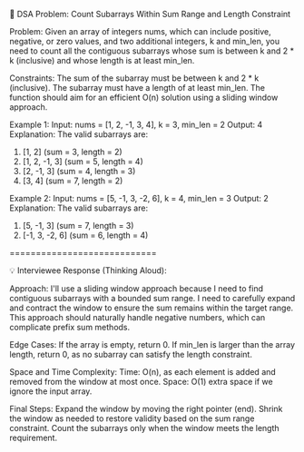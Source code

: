 📌 DSA Problem: Count Subarrays Within Sum Range and Length Constraint

Problem:
Given an array of integers nums, which can include positive, negative, or zero values, and two additional integers, k and min_len, you need to count all the contiguous subarrays whose sum is between k and 2 * k (inclusive) and whose length is at least min_len.

Constraints:
The sum of the subarray must be between k and 2 * k (inclusive).
The subarray must have a length of at least min_len.
The function should aim for an efficient O(n) solution using a sliding window approach.

Example 1:
Input: nums = [1, 2, -1, 3, 4], k = 3, min_len = 2
Output: 4
Explanation:
The valid subarrays are:
1. [1, 2] (sum = 3, length = 2)
2. [1, 2, -1, 3] (sum = 5, length = 4)
3. [2, -1, 3] (sum = 4, length = 3)
4. [3, 4] (sum = 7, length = 2)

Example 2:
Input: nums = [5, -1, 3, -2, 6], k = 4, min_len = 3
Output: 2
Explanation:
The valid subarrays are:
1. [5, -1, 3] (sum = 7, length = 3)
2. [-1, 3, -2, 6] (sum = 6, length = 4)



============================


💡 Interviewee Response (Thinking Aloud):

Approach:
I'll use a sliding window approach because I need to find contiguous subarrays with a bounded sum range.
I need to carefully expand and contract the window to ensure the sum remains within the target range.
This approach should naturally handle negative numbers, which can complicate prefix sum methods.

Edge Cases:
If the array is empty, return 0.
If min_len is larger than the array length, return 0, as no subarray can satisfy the length constraint.

Space and Time Complexity:
Time: O(n), as each element is added and removed from the window at most once.
Space: O(1) extra space if we ignore the input array.

Final Steps:
Expand the window by moving the right pointer (end).
Shrink the window as needed to restore validity based on the sum range constraint.
Count the subarrays only when the window meets the length requirement.